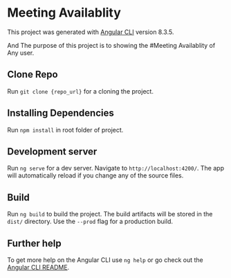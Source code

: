 # Meeting Availablity

This project was generated with [Angular CLI](https://github.com/angular/angular-cli) version 8.3.5.

And The purpose of this project is to showing the #Meeting Availablity of Any user. 

## Clone Repo

Run `git clone {repo_url}` for a cloning the project.

## Installing Dependencies 

Run `npm install` in root folder of project.

## Development server

Run `ng serve` for a dev server. Navigate to `http://localhost:4200/`. The app will automatically reload if you change any of the source files.


## Build

Run `ng build` to build the project. The build artifacts will be stored in the `dist/` directory. Use the `--prod` flag for a production build.

## Further help

To get more help on the Angular CLI use `ng help` or go check out the [Angular CLI README](https://github.com/angular/angular-cli/blob/master/README.md).


